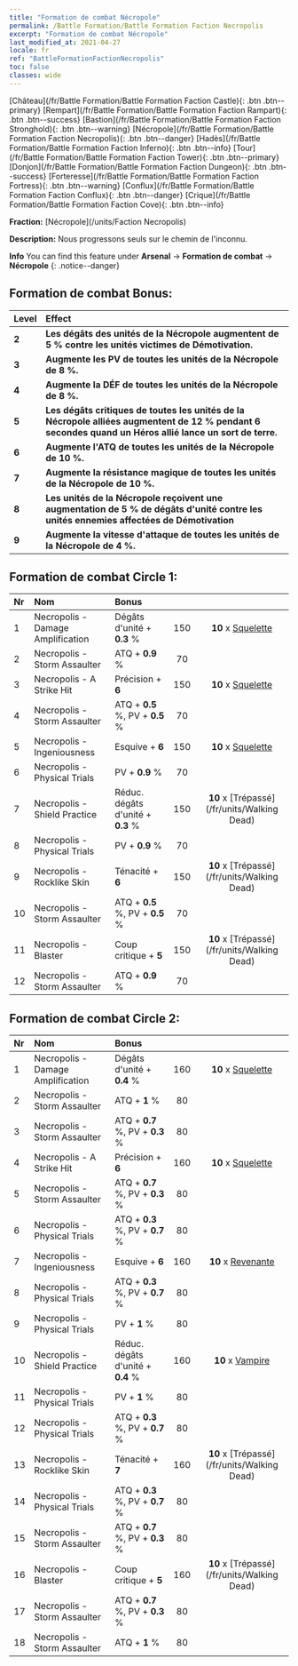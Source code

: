 ```yaml
---
title: "Formation de combat Nécropole"
permalink: /Battle Formation/Battle Formation Faction Necropolis
excerpt: "Formation de combat Nécropole"
last_modified_at: 2021-04-27
locale: fr
ref: "BattleFormationFactionNecropolis"
toc: false
classes: wide
---
```

 [Château](/fr/Battle Formation/Battle Formation Faction Castle){: .btn .btn--primary} [Rempart](/fr/Battle Formation/Battle Formation Faction Rampart){: .btn .btn--success} [Bastion](/fr/Battle Formation/Battle Formation Faction Stronghold){: .btn .btn--warning} [Nécropole](/fr/Battle Formation/Battle Formation Faction Necropolis){: .btn .btn--danger} [Hadès](/fr/Battle Formation/Battle Formation Faction Inferno){: .btn .btn--info} [Tour](/fr/Battle Formation/Battle Formation Faction Tower){: .btn .btn--primary} [Donjon](/fr/Battle Formation/Battle Formation Faction Dungeon){: .btn .btn--success} [Forteresse](/fr/Battle Formation/Battle Formation Faction Fortress){: .btn .btn--warning} [Conflux](/fr/Battle Formation/Battle Formation Faction Conflux){: .btn .btn--danger} [Crique](/fr/Battle Formation/Battle Formation Faction Cove){: .btn .btn--info} 

  **Fraction:** [Nécropole](/units/Faction Necropolis)

  **Description:** Nous progressons seuls sur le chemin de l'inconnu.

**Info** You can find this feature under **Arsenal** -> **Formation de combat** -> **Nécropole** 
{: .notice--danger}

## Formation de combat Bonus:

  | Level |         Effect        |
  |:------|:---------------------|
  | **2** | **Les dégâts des unités de la Nécropole augmentent de 5 % contre les unités victimes de Démotivation.** |
  | **3** | **Augmente les PV de toutes les unités de la Nécropole de 8 %.** |
  | **4** | **Augmente la DÉF de toutes les unités de la Nécropole de 8 %.** |
  | **5** | **Les dégâts critiques de toutes les unités de la Nécropole alliées augmentent de 12 % pendant 6 secondes quand un Héros allié lance un sort de terre.** |
  | **6** | **Augmente l'ATQ de toutes les unités de la Nécropole de 10 %.** |
  | **7** | **Augmente la résistance magique de toutes les unités de la Nécropole de 10 %.** |
  | **8** | **Les unités de la Nécropole reçoivent une augmentation de 5 % de dégâts d'unité contre les unités ennemies affectées de Démotivation** |
  | **9** | **Augmente la vitesse d'attaque de toutes les unités de la Nécropole de 4 %.** |

## Formation de combat Circle 1:

  |  Nr  |  Nom   |  Bonus  | <i class="fas fa-flask"/>  |  <i class="fab fa-optin-monster"/> |
  |:-----|:--------------------|:---------|:-----------------:|:----------------:|
  | 1 | Necropolis - Damage Amplification | Dégâts d'unité + **0.3** % | 150 |  **10** x [Squelette](/fr/units/Skeleton) |
  | 2 | Necropolis - Storm Assaulter | ATQ + **0.9** % | 70 |   |
  | 3 | Necropolis - A Strike Hit | Précision + **6**  | 150 |  **10** x [Squelette](/fr/units/Skeleton) |
  | 4 | Necropolis - Storm Assaulter | ATQ + **0.5** %, PV + **0.5** % | 70 |   |
  | 5 | Necropolis - Ingeniousness | Esquive + **6**  | 150 |  **10** x [Squelette](/fr/units/Skeleton) |
  | 6 | Necropolis - Physical Trials | PV + **0.9** % | 70 |   |
  | 7 | Necropolis - Shield Practice | Réduc. dégâts d'unité + **0.3** % | 150 |  **10** x [Trépassé](/fr/units/Walking Dead) |
  | 8 | Necropolis - Physical Trials | PV + **0.9** % | 70 |   |
  | 9 | Necropolis - Rocklike Skin | Ténacité + **6**  | 150 |  **10** x [Trépassé](/fr/units/Walking Dead) |
  | 10 | Necropolis - Storm Assaulter | ATQ + **0.5** %, PV + **0.5** % | 70 |   |
  | 11 | Necropolis - Blaster | Coup critique + **5**  | 150 |  **10** x [Trépassé](/fr/units/Walking Dead) |
  | 12 | Necropolis - Storm Assaulter | ATQ + **0.9** % | 70 |   |
  


## Formation de combat Circle 2:

  |  Nr  |  Nom   |  Bonus  | <i class="fas fa-flask"/>  |  <i class="fab fa-optin-monster"/> |
  |:-----|:--------------------|:---------|:-----------------:|:----------------:|
  | 1 | Necropolis - Damage Amplification | Dégâts d'unité + **0.4** % | 160 |  **10** x [Squelette](/fr/units/Skeleton) |
  | 2 | Necropolis - Storm Assaulter | ATQ + **1** % | 80 |   |
  | 3 | Necropolis - Storm Assaulter | ATQ + **0.7** %, PV + **0.3** % | 80 |   |
  | 4 | Necropolis - A Strike Hit | Précision + **6**  | 160 |  **10** x [Squelette](/fr/units/Skeleton) |
  | 5 | Necropolis - Storm Assaulter | ATQ + **0.7** %, PV + **0.3** % | 80 |   |
  | 6 | Necropolis - Physical Trials | ATQ + **0.3** %, PV + **0.7** % | 80 |   |
  | 7 | Necropolis - Ingeniousness | Esquive + **6**  | 160 |  **10** x [Revenante](/fr/units/Wight) |
  | 8 | Necropolis - Physical Trials | ATQ + **0.3** %, PV + **0.7** % | 80 |   |
  | 9 | Necropolis - Physical Trials | PV + **1** % | 80 |   |
  | 10 | Necropolis - Shield Practice | Réduc. dégâts d'unité + **0.4** % | 160 |  **10** x [Vampire](/fr/units/Vampire) |
  | 11 | Necropolis - Physical Trials | PV + **1** % | 80 |   |
  | 12 | Necropolis - Physical Trials | ATQ + **0.3** %, PV + **0.7** % | 80 |   |
  | 13 | Necropolis - Rocklike Skin | Ténacité + **7**  | 160 |  **10** x [Trépassé](/fr/units/Walking Dead) |
  | 14 | Necropolis - Physical Trials | ATQ + **0.3** %, PV + **0.7** % | 80 |   |
  | 15 | Necropolis - Storm Assaulter | ATQ + **0.7** %, PV + **0.3** % | 80 |   |
  | 16 | Necropolis - Blaster | Coup critique + **5**  | 160 |  **10** x [Trépassé](/fr/units/Walking Dead) |
  | 17 | Necropolis - Storm Assaulter | ATQ + **0.7** %, PV + **0.3** % | 80 |   |
  | 18 | Necropolis - Storm Assaulter | ATQ + **1** % | 80 |   |
  

